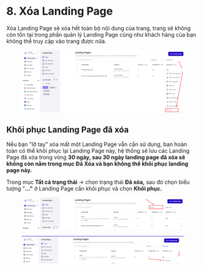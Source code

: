 # 8. Xóa Landing Page

Xóa Landing Page sẽ xóa hết toàn bộ nội dung của trang, trang sẽ không còn tồn tại trong phần quản lý Landing Page cũng như khách hàng của bạn không thể truy cập vào trang được nữa.

<figure><img src="../.gitbook/assets/image (1257).png" alt=""><figcaption></figcaption></figure>

## Khôi phục Landing Page đã xóa&#x20;

Nếu bạn "lỡ tay" xóa mất một Landing Page vẫn cần sử dụng, bạn hoàn toàn có thể khôi phục lại Landing Page này, hệ thống sẽ lưu các Landing Page đã xóa trong vòng **30 ngày, sau 30 ngày landing page đã xóa sẽ không còn nằm trong mục Đã Xóa và bạn không thể khôi phục landing page này.**

Trong mục **Tất cả trạng thái** -> chọn trạng thái **Đã xóa,** sau đó chọn biểu tượng "**..."** ở Landing Page cần khôi phục và chọn **Khôi phục.**

<figure><img src="../.gitbook/assets/image (1258).png" alt=""><figcaption></figcaption></figure>

<figure><img src="../.gitbook/assets/image (1259).png" alt=""><figcaption></figcaption></figure>

